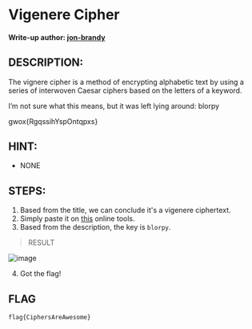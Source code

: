 # Vigenere Cipher
#### Write-up author: [jon-brandy](https://github.com/jon-brandy)
## DESCRIPTION:
The vignere cipher is a method of encrypting alphabetic text by using a series of interwoven Caesar ciphers based on the letters of a keyword.<br />

I’m not sure what this means, but it was left lying around: blorpy

gwox{RgqssihYspOntqpxs}
## HINT:
- NONE
## STEPS:
1. Based from the title, we can conclude it's a vigenere ciphertext.
2. Simply paste it on [this](https://www.dcode.fr/vigenere-cipher) online tools.
3. Based from the description, the key is `blorpy`.

> RESULT


![image](https://user-images.githubusercontent.com/70703371/195379014-b152f89c-e5d6-42fe-b4d9-e7ef59f0d1ed.png)


4. Got the flag!

## FLAG

```
flag{CiphersAreAwesome}
```
